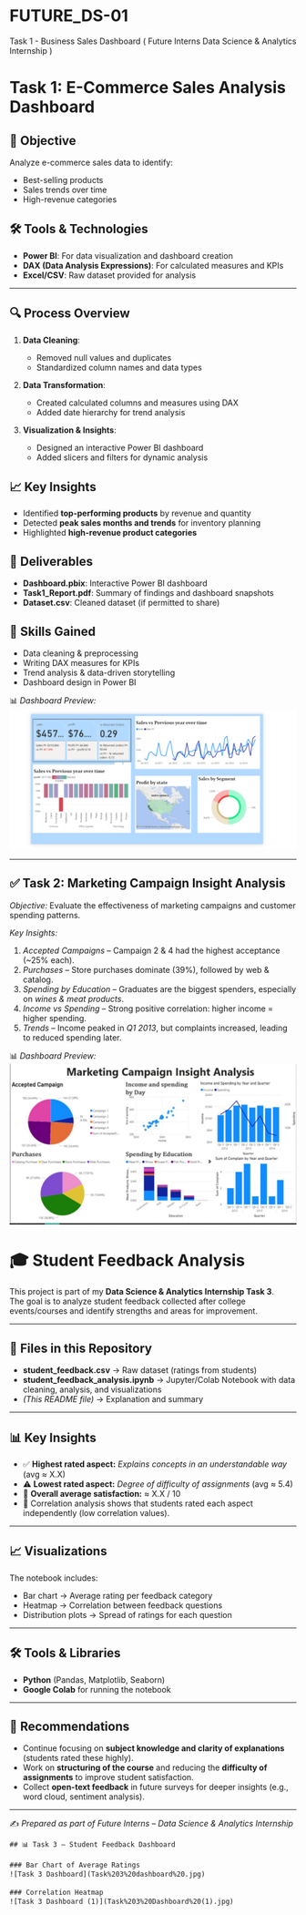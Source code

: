# FUTURE_DS-01
Task 1 - Business Sales Dashboard ( Future Interns Data Science &amp; Analytics Internship )
# Task 1: E-Commerce Sales Analysis Dashboard

## 📌 Objective
Analyze e-commerce sales data to identify:
- Best-selling products
- Sales trends over time
- High-revenue categories


## 🛠️ Tools & Technologies
- **Power BI**: For data visualization and dashboard creation  
- **DAX (Data Analysis Expressions)**: For calculated measures and KPIs  
- **Excel/CSV**: Raw dataset provided for analysis  

---

## 🔍 Process Overview
1. **Data Cleaning**: 
   - Removed null values and duplicates
   - Standardized column names and data types

2. **Data Transformation**: 
   - Created calculated columns and measures using DAX
   - Added date hierarchy for trend analysis

3. **Visualization & Insights**: 
   - Designed an interactive Power BI dashboard
   - Added slicers and filters for dynamic analysis


## 📈 Key Insights
- Identified **top-performing products** by revenue and quantity
- Detected **peak sales months and trends** for inventory planning
- Highlighted **high-revenue product categories**


## 📂 Deliverables
- **Dashboard.pbix**: Interactive Power BI dashboard
- **Task1_Report.pdf**: Summary of findings and dashboard snapshots
- **Dataset.csv**: Cleaned dataset (if permitted to share)




## 🚀 Skills Gained
- Data cleaning & preprocessing  
- Writing DAX measures for KPIs  
- Trend analysis & data-driven storytelling  
- Dashboard design in Power BI  


 📊 *Dashboard Preview:*  
![Task 1 Dashboard](Task%201%20Dashboard.png)

---

## ✅ Task 2: Marketing Campaign Insight Analysis  
*Objective:* Evaluate the effectiveness of marketing campaigns and customer spending patterns.  

*Key Insights:*  
1. *Accepted Campaigns* – Campaign 2 & 4 had the highest acceptance (~25% each).  
2. *Purchases* – Store purchases dominate (39%), followed by web & catalog.  
3. *Spending by Education* – Graduates are the biggest spenders, especially on *wines & meat products*.  
4. *Income vs Spending* – Strong positive correlation: higher income = higher spending.  
5. *Trends* – Income peaked in *Q1 2013*, but complaints increased, leading to reduced spending later.  

📊 *Dashboard Preview:*  
![Task 2 Dashboard](dashboard%202.jpg)



# 🎓 Student Feedback Analysis

This project is part of my **Data Science & Analytics Internship Task 3**.  
The goal is to analyze student feedback collected after college events/courses and identify strengths and areas for improvement.

---

## 📂 Files in this Repository
- **student_feedback.csv** → Raw dataset (ratings from students)  
- **student_feedback_analysis.ipynb** → Jupyter/Colab Notebook with data cleaning, analysis, and visualizations  
- *(This README file)* → Explanation and summary  

---

## 📊 Key Insights
- ✅ **Highest rated aspect:** *Explains concepts in an understandable way* (avg ≈ X.X)  
- ⚠️ **Lowest rated aspect:** *Degree of difficulty of assignments* (avg ≈ 5.4)  
- 📌 **Overall average satisfaction:** ≈ X.X / 10  
- 🔎 Correlation analysis shows that students rated each aspect independently (low correlation values).  

---

## 📈 Visualizations
The notebook includes:
- Bar chart → Average rating per feedback category  
- Heatmap → Correlation between feedback questions  
- Distribution plots → Spread of ratings for each question  

---

## 🛠 Tools & Libraries
- **Python** (Pandas, Matplotlib, Seaborn)  
- **Google Colab** for running the notebook  

---

## 📌 Recommendations
- Continue focusing on **subject knowledge and clarity of explanations** (students rated these highly).  
- Work on **structuring of the course** and reducing the **difficulty of assignments** to improve student satisfaction.  
- Collect **open-text feedback** in future surveys for deeper insights (e.g., word cloud, sentiment analysis).  

---

✍️ *Prepared as part of Future Interns – Data Science & Analytics Internship*
```
## 📊 Task 3 – Student Feedback Dashboard

### Bar Chart of Average Ratings
![Task 3 Dashboard](Task%203%20dashboard%20.jpg)

### Correlation Heatmap
![Task 3 Dashboard (1)](Task%203%20Dashboard%20(1).jpg)




